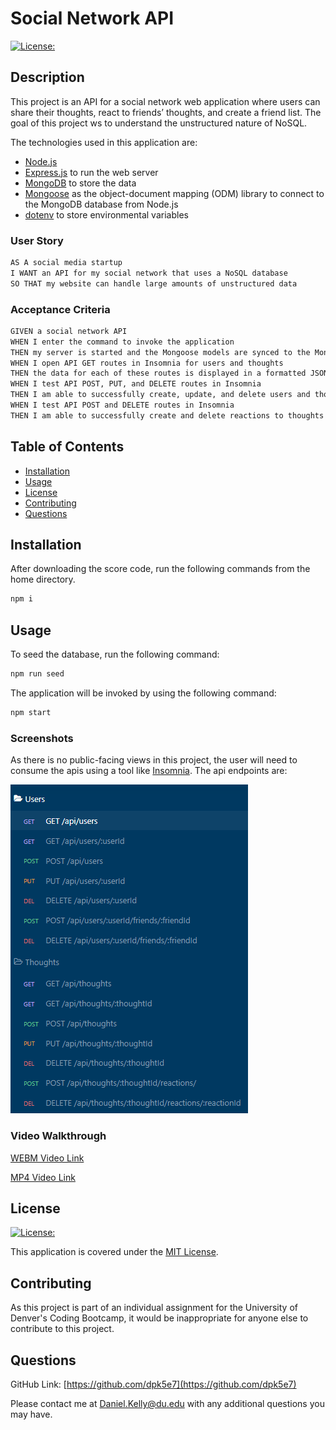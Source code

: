 # Social Network API

[![License:](https://img.shields.io/badge/License-MIT-yellow.svg)](https://opensource.org/licenses/MIT)

## Description

This project is an API for a social network web application where users can share their thoughts, react to friends’ thoughts, and create a friend list.  The goal of this project ws to understand the unstructured nature of NoSQL.

The technologies used in this application are:

- [Node.js](https://nodejs.org/en/)
- [Express.js](https://expressjs.com/) to run the web server
- [MongoDB](https://www.mongodb.com) to store the data
- [Mongoose](https://mongoosejs.com) as the object-document mapping (ODM) library to connect to the MongoDB database from Node.js
- [dotenv](https://www.npmjs.com/package/dotenv) to store environmental variables

### User Story

```md
AS A social media startup
I WANT an API for my social network that uses a NoSQL database
SO THAT my website can handle large amounts of unstructured data
```

### Acceptance Criteria

```md
GIVEN a social network API
WHEN I enter the command to invoke the application
THEN my server is started and the Mongoose models are synced to the MongoDB database
WHEN I open API GET routes in Insomnia for users and thoughts
THEN the data for each of these routes is displayed in a formatted JSON
WHEN I test API POST, PUT, and DELETE routes in Insomnia
THEN I am able to successfully create, update, and delete users and thoughts in my database
WHEN I test API POST and DELETE routes in Insomnia
THEN I am able to successfully create and delete reactions to thoughts and add and remove friends to a user’s friend list
```

## Table of Contents

- [Installation](#installation)
- [Usage](#usage)
- [License](#license)
- [Contributing](#contributing)
- [Questions](#questions)

## Installation

After downloading the score code, run the following commands from the home directory.

```bash
npm i
```

## Usage

To seed the database, run the following command:

```bash
npm run seed
```

The application will be invoked by using the following command:

```bash
npm start
```

### Screenshots

As there is no public-facing views in this project, the user will need to consume the apis using a tool like [Insomnia](https://insomnia.rest/). The api endpoints are:

![Screenshot1](./assets/screenshot1.png)

### Video Walkthrough

[WEBM Video Link]()

[MP4 Video Link]()

## License

[![License:](https://img.shields.io/badge/License-MIT-yellow.svg)](https://opensource.org/licenses/MIT)

This application is covered under the [MIT License](https://opensource.org/licenses/MIT).

## Contributing

As this project is part of an individual assignment for the University of Denver's Coding Bootcamp, it would be inappropriate for anyone else to contribute to this project.

## Questions

GitHub Link: [https://github.com/dpk5e7](https://github.com/dpk5e7)

Please contact me at Daniel.Kelly@du.edu with any additional questions you may have.